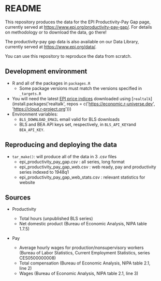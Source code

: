 # README
This repository produces the data for the EPI Productivity-Pay Gap page, currently served at <https://www.epi.org/productivity-pay-gap/>. For details on methodology or to download the data, go there!

The productivity-pay gap data is also available on our Data Library, currently served at <https://www.epi.org/data/>.

You can use this repository to reproduce the data from scratch.

## Development environment

-   R and all of the packages in `packages.R`
    -   Some package versions must match the versions specified in `_targets.R`
-   You will need the latest [EPI price indices](https://economic.github.io/realtalk/) downloaded using [`realtalk`](install.packages('realtalk', repos = c('https://economic.r-universe.dev', 'https://cloud.r-project.org')))
-   Environment variables:
    - `BLS_DOWNLOAD_EMAIL` email valid for BLS downloads
    - BLS and BEA API keys set, respectively, in `BLS_API_KEY`and `BEA_API_KEY`.

## Reproducing and deploying the data

- `tar_make()`: will produce all of the data in 3 .csv files
    - epi_productivity_pay_gap.csv : all series, long format
    - epi_productivity_pay_gap_web.csv : web ready, pay and productivity series indexed to 1948q1
    - epi_productivity_pay_gap_web_stats.csv : relevant statistics for website

## Sources

- Productivity
    - Total hours (unpublished BLS series)
    - Net domestic product (Bureau of Economic Analysis, NIPA table 1.7.5)

- Pay
    - Average hourly wages for production/nonsupervisory workers (Bureau of Labor Statistics, Current Employment Statistics, series CES0500000008)
    - Total compensation (Bureau of Economic Analysis, NIPA table 2.1, line 2)
    - Wages (Bureau of Economic Analysis, NIPA table 2.1, line 3)
     
